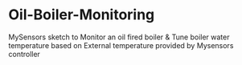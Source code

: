 # Oil-Boiler-Monitoring
MySensors sketch to Monitor an oil fired boiler &amp; Tune boiler water temperature based on External temperature provided by Mysensors controller
